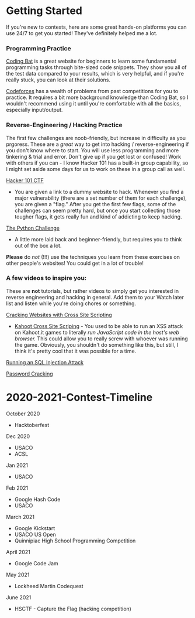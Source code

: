 # Getting Started
If you're new to contests, here are some great hands-on platforms you can use 24/7 to get you started! They've definitely helped me a lot.

### Programming Practice

[Coding Bat](https://codingbat.com/python) is a great website for beginners to learn some fundamental programming tasks through bite-sized code snippets. They show you all of the test data compared to your results, which is very helpful, and if you're really stuck, you can look at their solutions.

[Codeforces](https://codeforces.com/problemset?order=BY_RATING_ASC) has a wealth of problems from past competitions for you to practice. It requires a bit more background knowledge than Coding Bat, so I wouldn't recommend using it until you're comfortable with all the basics, especially input/output.


### Reverse-Engineering / Hacking Practice
The first few challenges are noob-friendly, but increase in difficulty as you prgoress. These are a <i>great</i> way to get into hacking / reverse-engineering if you don't know where to start. You will use less programming and more tinkering & trial and error. Don't give up if you get lost or confused! Work with others if you can - I know Hacker 101 has a built-in group capability, so I might set aside some days for us to work on these in a group call as well.

[Hacker 101 CTF](https://ctf.hacker101.com/ctf)
- You are given a link to a dummy website to hack. Whenever you find a major vulnerability (there are a set number of them for each challenge), you are given a "flag." After you get the first few flags, some of the challenges can seem pretty hard, but once you start collecting those tougher flags, it gets really fun and kind of addicting to keep hacking.

[The Python Challenge](http://www.pythonchallenge.com/)
- A little more laid back and beginner-friendly, but requires you to think out of the box a lot.

<b>Please</b> do <i>not</i> (!!!) use the techniques you learn from these exercises on other people's websites! You could get in a lot of trouble!

### A few videos to inspire you:
These are <b>not</b> tutorials, but rather videos to simply get you interested in reverse engineering and hacking in general. Add them to your Watch later list and listen while you're doing chores or something.

[Cracking Websites with Cross Site Scripting](https://youtu.be/L5l9lSnNMxg)

- [Kahoot Cross Site Scriping](https://github.com/unixpickle/kahoot-hack) - You used to be able to run an XSS attack on Kahoot.it games to literally <i>run JavaScript code in  the host's web browser.</i> This could allow you to really screw with whoever was running the game. Obviously, you shouldn't do something like this, but still, I think it's pretty cool that it was possible for a time.

[Running an SQL Injection Attack](https://youtu.be/ciNHn38EyRc)

[Password Cracking](https://youtu.be/7U-RbOKanYs)


# 2020-2021-Contest-Timeline
October 2020
- Hacktoberfest

Dec 2020
- USACO
- ACSL

Jan 2021
- USACO

Feb 2021 
- Google Hash Code 
- USACO

March 2021
- Google Kickstart
- USACO US Open
- Quinnipiac High School Programming Competition

April 2021 
- Google Code Jam

May 2021
- Lockheed Martin Codequest

June 2021
- HSCTF - Capture the Flag (hacking competition)
